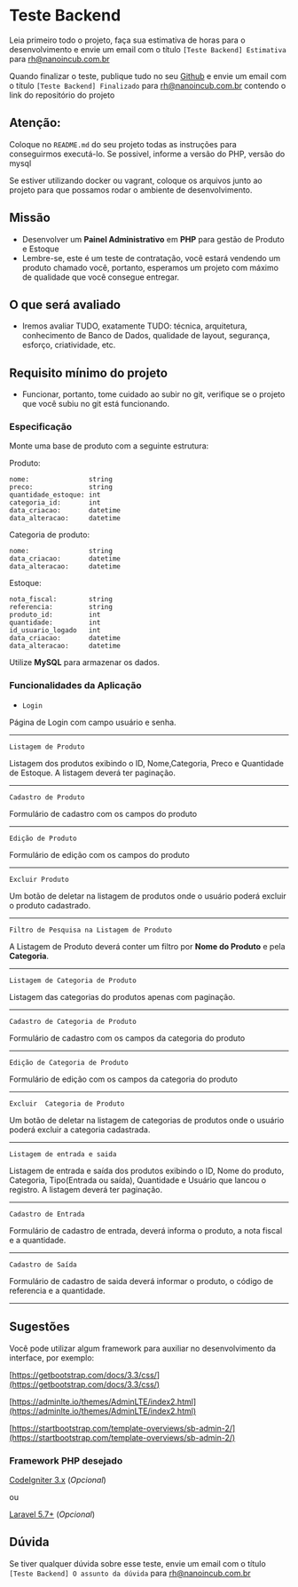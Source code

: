 # Teste Backend

Leia primeiro todo o projeto, faça sua estimativa de horas para o desenvolvimento e envie um email com o
título `[Teste Backend] Estimativa` para rh@nanoincub.com.br

Quando finalizar o teste, publique tudo no seu [Github](https://github.com) e envie um email com o
título `[Teste Backend] Finalizado` para rh@nanoincub.com.br contendo o link do repositório do projeto

## Atenção:

Coloque no `README.md` do seu projeto todas as instruções para conseguirmos executá-lo. Se possivel, informe a versão do PHP, versão do mysql

Se estiver utilizando docker ou vagrant, coloque os arquivos junto ao projeto para que possamos rodar o ambiente de desenvolvimento.


## Missão

- Desenvolver um **Painel Administrativo** em **PHP** para gestão de Produto e Estoque
- Lembre-se, este é um teste de contratação, você estará vendendo um produto chamado você, portanto, esperamos um projeto com máximo de qualidade que você consegue entregar.


## O que será avaliado

- Iremos avaliar TUDO, exatamente TUDO: técnica, arquitetura, conhecimento de Banco de Dados, qualidade de layout, segurança, esforço, criatividade, etc.


## Requisito mínimo do projeto

- Funcionar, portanto, tome cuidado ao subir no git, verifique se o projeto que você subiu no git está funcionando.


### Especificação

Monte uma base de produto com a seguinte estrutura:

Produto:
```
nome:               string
preco:              string
quantidade_estoque: int
categoria_id:       int
data_criacao:       datetime
data_alteracao:     datetime
```

Categoria de produto:
```
nome:               string
data_criacao:       datetime
data_alteracao:     datetime
```

Estoque:
```
nota_fiscal:        string
referencia:         string
produto_id:         int
quantidade:         int
id_usuario_logado   int
data_criacao:       datetime
data_alteracao:     datetime
```

Utilize **MySQL** para armazenar os dados.

### Funcionalidades da Aplicação

- `Login`

Página de Login com campo usuário e senha.

---

`Listagem de Produto`

Listagem dos produtos exibindo o ID, Nome,Categoria, Preco e Quantidade de Estoque. A listagem deverá ter paginação.

---

`Cadastro de Produto`

Formulário de cadastro com os campos do produto

---

`Edição de Produto`

Formulário de edição com os campos do produto

---

`Excluir Produto`

Um botão de deletar na listagem de produtos onde o usuário poderá excluir o produto cadastrado.

---

`Filtro de Pesquisa na Listagem de Produto`

A Listagem de Produto deverá conter um filtro por **Nome do Produto** e pela **Categoria**.

---

`Listagem de Categoria de Produto`

Listagem das categorias do produtos apenas com paginação.

---

`Cadastro de Categoria de Produto`

Formulário de cadastro com os campos da categoria do produto

---

`Edição de Categoria de Produto`

Formulário de edição com os campos da categoria do produto

---

`Excluir  Categoria de Produto`

Um botão de deletar na listagem de categorias de produtos onde o usuário poderá excluir a categoria cadastrada.

---

`Listagem de entrada e saida`

Listagem de entrada e saída dos produtos exibindo o ID, Nome do produto, Categoria, Tipo(Entrada ou saída), Quantidade e Usuário que lancou o registro. A listagem deverá ter paginação.

---

`Cadastro de Entrada`

Formulário de cadastro de entrada, deverá informa o produto, a nota fiscal e a quantidade.

---

`Cadastro de Saída`

Formulário de cadastro de saida deverá informar o produto, o código de referencia e a quantidade.


---

## Sugestões
Você pode utilizar algum framework para auxiliar no desenvolvimento da interface, por exemplo:

[https://getbootstrap.com/docs/3.3/css/](https://getbootstrap.com/docs/3.3/css/)

[https://adminlte.io/themes/AdminLTE/index2.html](https://adminlte.io/themes/AdminLTE/index2.html)

[https://startbootstrap.com/template-overviews/sb-admin-2/](https://startbootstrap.com/template-overviews/sb-admin-2/)


### Framework PHP desejado
[CodeIgniter 3.x](https://github.com/bcit-ci/CodeIgniter) (*Opcional*)

ou

[Laravel 5.7+](https://github.com/laravel/laravel) (*Opcional*)


## Dúvida

Se tiver qualquer dúvida sobre esse teste, envie um email com o título `[Teste Backend] O assunto da dúvida` para rh@nanoincub.com.br
